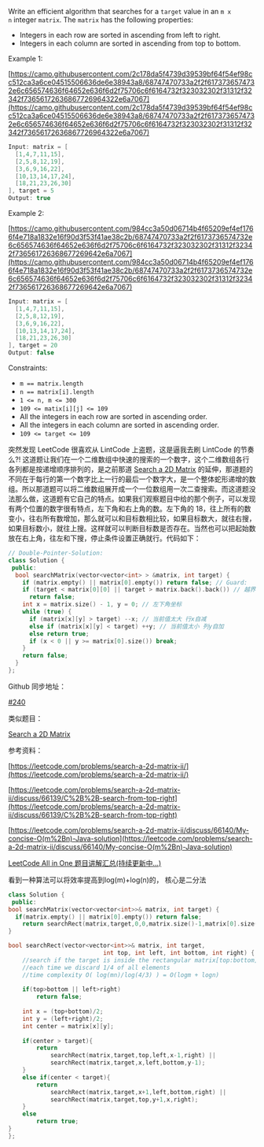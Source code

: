 Write an efficient algorithm that searches for a `target` value in an `m x n` integer `matrix`. The `matrix` has the following properties:

- Integers in each row are sorted in ascending from left to right.
- Integers in each column are sorted in ascending from top to bottom.

Example 1:

[https://camo.githubusercontent.com/2c178da5f4739d39539bf64f54ef98cc512ca3a6ce04515506636de6e38943a8/68747470733a2f2f6173736574732e6c656574636f64652e636f6d2f75706c6f6164732f323032302f31312f32342f73656172636867726964322e6a7067](https://camo.githubusercontent.com/2c178da5f4739d39539bf64f54ef98cc512ca3a6ce04515506636de6e38943a8/68747470733a2f2f6173736574732e6c656574636f64652e636f6d2f75706c6f6164732f323032302f31312f32342f73656172636867726964322e6a7067)

```cpp
Input: matrix = [
  [1,4,7,11,15],
  [2,5,8,12,19],
  [3,6,9,16,22],
  [10,13,14,17,24],
  [18,21,23,26,30]
], target = 5
Output: true
```

Example 2:

[https://camo.githubusercontent.com/984cc3a50d06714b4f65209ef4ef1766f4e718a1832e16f90d3f53f41ae38c2b/68747470733a2f2f6173736574732e6c656574636f64652e636f6d2f75706c6f6164732f323032302f31312f32342f736561726368677269642e6a7067](https://camo.githubusercontent.com/984cc3a50d06714b4f65209ef4ef1766f4e718a1832e16f90d3f53f41ae38c2b/68747470733a2f2f6173736574732e6c656574636f64652e636f6d2f75706c6f6164732f323032302f31312f32342f736561726368677269642e6a7067)

```cpp
Input: matrix = [
  [1,4,7,11,15],
  [2,5,8,12,19],
  [3,6,9,16,22],
  [10,13,14,17,24],
  [18,21,23,26,30]
], target = 20
Output: false
```

Constraints:

- `m == matrix.length`
- `n == matrix[i].length`
- `1 <= n, m <= 300`
- `109 <= matix[i][j] <= 109`
- All the integers in each row are sorted in ascending order.
- All the integers in each column are sorted in ascending order.
- `109 <= target <= 109`

突然发现 LeetCode 很喜欢从 LintCode 上盗题，这是逼我去刷 LintCode 的节奏么?! 这道题让我们在一个二维数组中快速的搜索的一个数字，这个二维数组各行各列都是按递增顺序排列的，是之前那道 [Search a 2D Matrix](http://www.cnblogs.com/grandyang/p/4323301.html) 的延伸，那道题的不同在于每行的第一个数字比上一行的最后一个数字大，是一个整体蛇形递增的数组。所以那道题可以将二维数组展开成一个一位数组用一次二查搜索。而这道题没法那么做，这道题有它自己的特点。如果我们观察题目中给的那个例子，可以发现有两个位置的数字很有特点，左下角和右上角的数。左下角的 18，往上所有的数变小，往右所有数增加，那么就可以和目标数相比较，如果目标数大，就往右搜，如果目标数小，就往上搜。这样就可以判断目标数是否存在。当然也可以把起始数放在右上角，往左和下搜，停止条件设置正确就行。代码如下：

```cpp
// Double-Pointer-Solution:
class Solution {
 public:
  bool searchMatrix(vector<vector<int> > &matrix, int target) {
    if (matrix.empty() || matrix[0].empty()) return false; // Guard:
    if (target < matrix[0][0] || target > matrix.back().back()) // 越界
      return false;
    int x = matrix.size() - 1, y = 0; // 左下角坐标
    while (true) {
      if (matrix[x][y] > target) --x; // 当前值太大 行x自减
      else if (matrix[x][y] < target) ++y; // 当前值太小 列y自加
      else return true;
      if (x < 0 || y >= matrix[0].size()) break;
    }
    return false;
  }
};
```

Github 同步地址：

[#240](https://github.com/grandyang/leetcode/issues/240)

类似题目：

[Search a 2D Matrix](http://www.cnblogs.com/grandyang/p/4323301.html)

参考资料：

[https://leetcode.com/problems/search-a-2d-matrix-ii/](https://leetcode.com/problems/search-a-2d-matrix-ii/)

[https://leetcode.com/problems/search-a-2d-matrix-ii/discuss/66139/C%2B%2B-search-from-top-right](https://leetcode.com/problems/search-a-2d-matrix-ii/discuss/66139/C%2B%2B-search-from-top-right)

[](https://leetcode.com/problems/search-a-2d-matrix-ii/discuss/66140/My-concise-O(m%2Bn)-Java-solution)[https://leetcode.com/problems/search-a-2d-matrix-ii/discuss/66140/My-concise-O(m%2Bn)-Java-solution](https://leetcode.com/problems/search-a-2d-matrix-ii/discuss/66140/My-concise-O(m%2Bn)-Java-solution)

[LeetCode All in One 题目讲解汇总(持续更新中...)](http://www.cnblogs.com/grandyang/p/4606334.html)

看到一种算法可以将效率提高到log(m)+log(n)的， 核心是二分法

```cpp
class Solution {
 public:
bool searchMatrix(vector<vector<int>>& matrix, int target) {
  if(matrix.empty() || matrix[0].empty()) return false;
    return searchRect(matrix,target,0,0,matrix.size()-1,matrix[0].size()-1);
}

bool searchRect(vector<vector<int>>& matrix, int target, 
                           int top, int left, int bottom, int right) {
    //search if the target is inside the rectangular matrix[top:bottom][left:right]
    //each time we discard 1/4 of all elements
    //time complexity O( log(mn)/log(4/3) ) = O(logm + logn)
    
    if(top>bottom || left>right)
        return false;
    
    int x = (top+bottom)/2;
    int y = (left+right)/2;
    int center = matrix[x][y];
    
    if(center > target){
        return
            searchRect(matrix,target,top,left,x-1,right) ||
            searchRect(matrix,target,x,left,bottom,y-1);
    }
    else if(center < target){
        return
            searchRect(matrix,target,x+1,left,bottom,right) ||
            searchRect(matrix,target,top,y+1,x,right);
    }
    else
        return true;
}
};
```